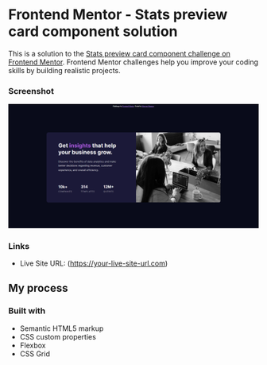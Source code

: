 # Frontend Mentor - Stats preview card component solution

This is a solution to the [Stats preview card component challenge on Frontend Mentor](https://www.frontendmentor.io/challenges/stats-preview-card-component-8JqbgoU62). Frontend Mentor challenges help you improve your coding skills by building realistic projects. 

### Screenshot

![](images/screen-shot.png)


### Links

- Live Site URL: (https://your-live-site-url.com)

## My process

### Built with

- Semantic HTML5 markup
- CSS custom properties
- Flexbox
- CSS Grid

